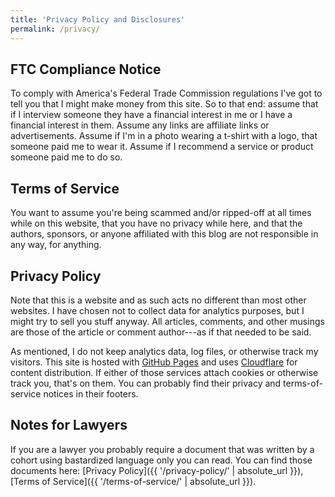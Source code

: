 ```yaml
---
title: 'Privacy Policy and Disclosures'
permalink: /privacy/
---
```


## FTC Compliance Notice

To comply with America's Federal Trade Commission regulations I've got to tell you that I might make money from this site. So to that end: assume that if I interview someone they have a financial interest in me or I have a financial interest in them. Assume any links are affiliate links or advertisements. Assume if I'm in a photo wearing a t-shirt with a logo, that someone paid me to wear it. Assume if I recommend a service or product someone paid me to do so.

## Terms of Service

You want to assume you're being scammed and/or ripped-off at all times while on this website, that you have no privacy while here, and that the authors, sponsors, or anyone affiliated with this blog are not responsible in any way, for anything.

## Privacy Policy

Note that this is a website and as such acts no different than most other websites. I have chosen not to collect data for analytics purposes, but I might try to sell you stuff anyway. All articles, comments, and other musings are those of the article or comment author---as if that needed to be said.

As mentioned, I do not keep analytics data, log files, or otherwise track my visitors. This site is hosted with [GitHub Pages](https://pages.github.com/) and uses [Cloudflare](https://www.cloudflare.com/) for content distribution. If either of those services attach cookies or otherwise track you, that's on them. You can probably find their privacy and terms-of-service notices in their footers.

## Notes for Lawyers

If you are a lawyer you probably require a document that was written by a cohort using bastardized language only you can read. You can find those documents here: [Privacy Policy]({{ '/privacy-policy/' | absolute_url }}), [Terms of Service]({{ '/terms-of-service/' | absolute_url }}).
